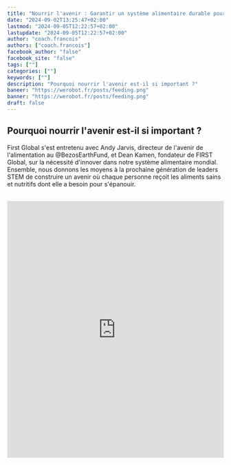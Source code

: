 ```yaml
---
title: "Nourrir l'avenir : Garantir un système alimentaire durable pour tous | FGC2024Athènes"
date: "2024-09-02T13:25:47+02:00"
lastmod: "2024-09-05T12:22:57+02:00"
lastupdate: "2024-09-05T12:22:57+02:00"
author: "coach.francois"
authors: ["coach.francois"]
facebook_author: "false"
facebook_site: "false"
tags: [""]
categories: [""]
keywords: [""]
description: "Pourquoi nourrir l'avenir est-il si important ?"
baneer: "https://werobot.fr/posts/feeding.png"
banner: "https://werobot.fr/posts/feeding.png"
draft: false
---
```

## Pourquoi nourrir l'avenir est-il si important ?

First Global s'est entretenu avec Andy Jarvis, directeur de l'avenir de l'alimentation au @BezosEarthFund, et Dean Kamen, fondateur de FIRST Global, sur la nécessité d'innover dans notre système alimentaire mondial. Ensemble, nous donnons les moyens à la prochaine génération de leaders STEM de construire un avenir où chaque personne reçoit les aliments sains et nutritifs dont elle a besoin pour s'épanouir.


<br>
<iframe class="youtube-player" width="100%" height="597"src="https://www.youtube.com/embed/sHjTb3ARgUo?cc_load_policy=1&cc_lang_pref=fr&hl=fr&autohide=2&wmode=transparent" allowfullscreen="true" style="border:0" sandbox="allow-scripts allow-same-origin allow-popups allow-presentation allow-popups-to-escape-sandbox"></iframe>



























